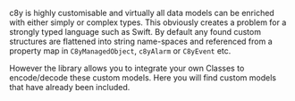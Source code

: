 c8y is highly customisable and virtually all data models can be enriched with either simply or complex types.
This obviously creates a problem for a strongly typed language such as Swift. By default any found custom structures
are flattened into string name-spaces and referenced from a property map in `C8yManagedObject`, `c8yAlarm` or `C8yEvent` 
etc.

However the library allows you to integrate your own Classes to encode/decode these custom models. Here you will
find custom models that have already been included.